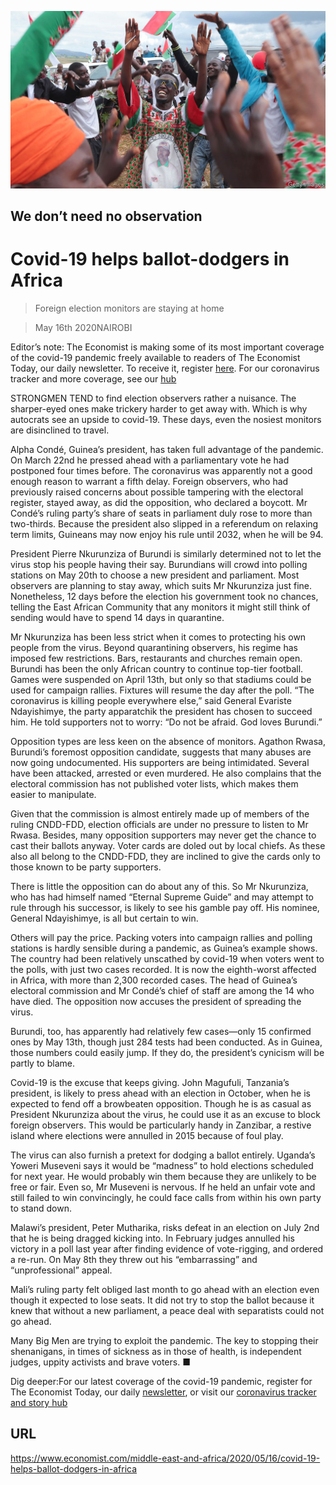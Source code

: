 ![](./images/20200516_MAP002_0.jpg)

## We don’t need no observation

# Covid-19 helps ballot-dodgers in Africa

> Foreign election monitors are staying at home

> May 16th 2020NAIROBI

Editor’s note: The Economist is making some of its most important coverage of the covid-19 pandemic freely available to readers of The Economist Today, our daily newsletter. To receive it, register [here](https://www.economist.com//newslettersignup). For our coronavirus tracker and more coverage, see our [hub](https://www.economist.com//coronavirus)

STRONGMEN TEND to find election observers rather a nuisance. The sharper-eyed ones make trickery harder to get away with. Which is why autocrats see an upside to covid-19. These days, even the nosiest monitors are disinclined to travel.

Alpha Condé, Guinea’s president, has taken full advantage of the pandemic. On March 22nd he pressed ahead with a parliamentary vote he had postponed four times before. The coronavirus was apparently not a good enough reason to warrant a fifth delay. Foreign observers, who had previously raised concerns about possible tampering with the electoral register, stayed away, as did the opposition, who declared a boycott. Mr Condé’s ruling party’s share of seats in parliament duly rose to more than two-thirds. Because the president also slipped in a referendum on relaxing term limits, Guineans may now enjoy his rule until 2032, when he will be 94.

President Pierre Nkurunziza of Burundi is similarly determined not to let the virus stop his people having their say. Burundians will crowd into polling stations on May 20th to choose a new president and parliament. Most observers are planning to stay away, which suits Mr Nkurunziza just fine. Nonetheless, 12 days before the election his government took no chances, telling the East African Community that any monitors it might still think of sending would have to spend 14 days in quarantine.

Mr Nkurunziza has been less strict when it comes to protecting his own people from the virus. Beyond quarantining observers, his regime has imposed few restrictions. Bars, restaurants and churches remain open. Burundi has been the only African country to continue top-tier football. Games were suspended on April 13th, but only so that stadiums could be used for campaign rallies. Fixtures will resume the day after the poll. “The coronavirus is killing people everywhere else,” said General Evariste Ndayishimye, the party apparatchik the president has chosen to succeed him. He told supporters not to worry: “Do not be afraid. God loves Burundi.”

Opposition types are less keen on the absence of monitors. Agathon Rwasa, Burundi’s foremost opposition candidate, suggests that many abuses are now going undocumented. His supporters are being intimidated. Several have been attacked, arrested or even murdered. He also complains that the electoral commission has not published voter lists, which makes them easier to manipulate.

Given that the commission is almost entirely made up of members of the ruling CNDD-FDD, election officials are under no pressure to listen to Mr Rwasa. Besides, many opposition supporters may never get the chance to cast their ballots anyway. Voter cards are doled out by local chiefs. As these also all belong to the CNDD-FDD, they are inclined to give the cards only to those known to be party supporters.

There is little the opposition can do about any of this. So Mr Nkurunziza, who has had himself named “Eternal Supreme Guide” and may attempt to rule through his successor, is likely to see his gamble pay off. His nominee, General Ndayishimye, is all but certain to win.

Others will pay the price. Packing voters into campaign rallies and polling stations is hardly sensible during a pandemic, as Guinea’s example shows. The country had been relatively unscathed by covid-19 when voters went to the polls, with just two cases recorded. It is now the eighth-worst affected in Africa, with more than 2,300 recorded cases. The head of Guinea’s electoral commission and Mr Condé’s chief of staff are among the 14 who have died. The opposition now accuses the president of spreading the virus.

Burundi, too, has apparently had relatively few cases—only 15 confirmed ones by May 13th, though just 284 tests had been conducted. As in Guinea, those numbers could easily jump. If they do, the president’s cynicism will be partly to blame.

Covid-19 is the excuse that keeps giving. John Magufuli, Tanzania’s president, is likely to press ahead with an election in October, when he is expected to fend off a browbeaten opposition. Though he is as casual as President Nkurunziza about the virus, he could use it as an excuse to block foreign observers. This would be particularly handy in Zanzibar, a restive island where elections were annulled in 2015 because of foul play.

The virus can also furnish a pretext for dodging a ballot entirely. Uganda’s Yoweri Museveni says it would be “madness” to hold elections scheduled for next year. He would probably win them because they are unlikely to be free or fair. Even so, Mr Museveni is nervous. If he held an unfair vote and still failed to win convincingly, he could face calls from within his own party to stand down.

Malawi’s president, Peter Mutharika, risks defeat in an election on July 2nd that he is being dragged kicking into. In February judges annulled his victory in a poll last year after finding evidence of vote-rigging, and ordered a re-run. On May 8th they threw out his “embarrassing” and “unprofessional” appeal.

Mali’s ruling party felt obliged last month to go ahead with an election even though it expected to lose seats. It did not try to stop the ballot because it knew that without a new parliament, a peace deal with separatists could not go ahead.

Many Big Men are trying to exploit the pandemic. The key to stopping their shenanigans, in times of sickness as in those of health, is independent judges, uppity activists and brave voters. ■

Dig deeper:For our latest coverage of the covid-19 pandemic, register for The Economist Today, our daily [newsletter](https://www.economist.com//newslettersignup), or visit our [coronavirus tracker and story hub](https://www.economist.com//coronavirus)

## URL

https://www.economist.com/middle-east-and-africa/2020/05/16/covid-19-helps-ballot-dodgers-in-africa
